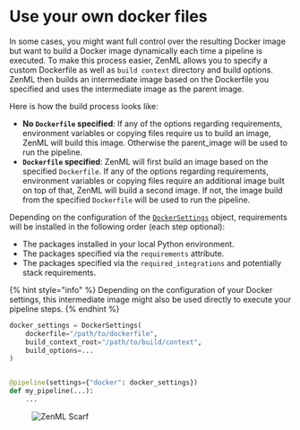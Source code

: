 # Use your own docker files

In some cases, you might want full control over the resulting Docker image but want to build a Docker image dynamically each time a pipeline is executed. To make this process easier, ZenML allows you to specify a custom Dockerfile as well as `build context` directory and build options. ZenML then builds an intermediate image based on the Dockerfile you specified and uses the intermediate image as the parent image.

Here is how the build process looks like:

* **No `Dockerfile` specified**: If any of the options regarding requirements, environment variables or copying files require us to build an image, ZenML will build this image. Otherwise the parent_image will be used to run the pipeline.
* **`Dockerfile` specified**: ZenML will first build an image based on the specified `Dockerfile`. If any of the options regarding requirements, environment variables or copying files require an additional image built on top of that, ZenML will build a second image. If not, the image build from the specified `Dockerfile` will be used to run the pipeline.

Depending on the configuration of the [`DockerSettings`](https://sdkdocs.zenml.io/latest/core_code_docs/core-config/#zenml.config.docker_settings.DockerSettings) object, requirements will be installed in the following order (each step optional): 

* The packages installed in your local Python environment.
* The packages specified via the `requirements` attribute.
* The packages specified via the `required_integrations` and potentially stack requirements.

{% hint style="info" %}
Depending on the configuration of your Docker settings, this intermediate image might also be used directly to execute your pipeline steps.
{% endhint %}

```python
docker_settings = DockerSettings(
    dockerfile="/path/to/dockerfile",
    build_context_root="/path/to/build/context",
    build_options=...
)


@pipeline(settings={"docker": docker_settings})
def my_pipeline(...):
    ...
```

<!-- For scarf -->
<figure><img alt="ZenML Scarf" referrerpolicy="no-referrer-when-downgrade" src="https://static.scarf.sh/a.png?x-pxid=f0b4f458-0a54-4fcd-aa95-d5ee424815bc" /></figure>